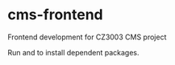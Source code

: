 # cms-frontend
Frontend development for CZ3003 CMS project

Run <npm install> and <bower install> to install dependent packages.
